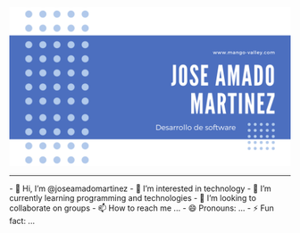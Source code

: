 <img src="OK.png">
<hr>
- 👋 Hi, I’m @joseamadomartinez
- 👀 I’m interested in technology
- 🌱 I’m currently learning programming and technologies
- 💞️ I’m looking to collaborate on groups
- 📫 How to reach me ...
- 😄 Pronouns: ...
- ⚡ Fun fact: ...

<!---
joseamadomartinez/joseamadomartinez is a ✨ special ✨ repository because its `README.md` (this file) appears on your GitHub profile.
You can click the Preview link to take a look at your changes.
--->
